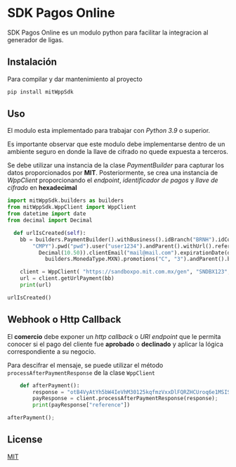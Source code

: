 # SDK Pagos Online

SDK Pagos Online es un modulo python para facilitar la integracion al generador de ligas.

## Instalación

Para compilar y dar mantenimiento al proyecto

```bash
pip install mitWppSdk
```

## Uso
El modulo esta implementado para trabajar con *Python 3.9* o superior.

Es importante observar que este modulo debe implementarse dentro de un ambiente seguro en donde la llave de cifrado no quede expuesta a terceros.

Se debe utilizar una  instancia de la clase *PaymentBuilder* para capturar los datos proporcionados por **MIT**. Posteriormente, se crea una instancia de *WppClient* proporcionando el *endpoint*, *identificador de pagos* y *llave de cifrado* en **hexadecimal**


```python
import mitWppSdk.builders as builders
from mitWppSdk.WppClient import WppClient
from datetime import date
from decimal import Decimal

  def urlIsCreated(self):
    bb = builders.PaymentBuilder().withBusiness().idBranch("BRNH").idCompany(
        "CMPY").pwd("pwd").user("user1234").andParent().withUrl().reference("PYREF0001").amount(
          Decimal(10.50)).clientEmail("mail@mail.com").expirationDate(date(2022, 9, 13)).moneda(
            builders.MonedaType.MXN).promotions("C", "3").andParent().build()

    client = WppClient( "https://sandboxpo.mit.com.mx/gen", "SNDBX123", "5DCC67393750523CD165F17E1EFADD21")
    url = client.getUrlPayment(bb)
    print(url)

urlIsCreated()
```


## Webhook o Http Callback
El **comercio** debe exponer un *http callback* o *URI endpoint* que le permita conocer si el pago del cliente fue **aprobado** o **declinado** y aplicar la lógica correspondiente a su negocio.

Para descifrar el mensaje, se puede utilizar el método `processAfterPaymentResponse` de la clase `WppClient`

```python
    def afterPayment():
        response = "otB4VyAtYh5bW4IeVhM30125kqfmzVxxDlFQRZHCUroq6e1MSISChhDstN1gKKnA%0D%0AOs%2Bdgr...";
        payResponse = client.processAfterPaymentResponse(response);
        print(payResponse["reference"])

afterPayment();
```

## License
[MIT](https://choosealicense.com/licenses/mit/)